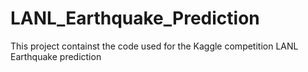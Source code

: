 # LANL_Earthquake_Prediction
This project containst the code used for the Kaggle competition LANL Earthquake prediction
